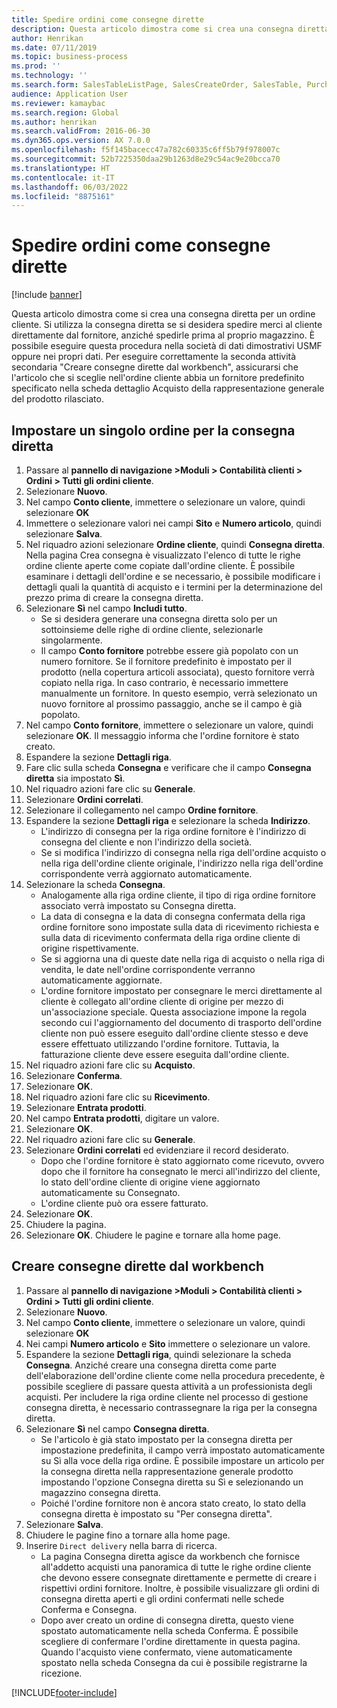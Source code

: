 ```yaml
---
title: Spedire ordini come consegne dirette
description: Questa articolo dimostra come si crea una consegna diretta per un ordine cliente.
author: Henrikan
ms.date: 07/11/2019
ms.topic: business-process
ms.prod: ''
ms.technology: ''
ms.search.form: SalesTableListPage, SalesCreateOrder, SalesTable, PurchCreateFromSalesOrder, VendAccountItemLookup, SalesTableReferences, PurchTable, PurchTablePart, PurchEditLines, PurchTable, PurchTableReferences, MCRDropShipWorkbench, SalesShippingLine
audience: Application User
ms.reviewer: kamaybac
ms.search.region: Global
ms.author: henrikan
ms.search.validFrom: 2016-06-30
ms.dyn365.ops.version: AX 7.0.0
ms.openlocfilehash: f5f145bacecc47a782c60335c6ff5b79f978007c
ms.sourcegitcommit: 52b7225350daa29b1263d8e29c54ac9e20bcca70
ms.translationtype: HT
ms.contentlocale: it-IT
ms.lasthandoff: 06/03/2022
ms.locfileid: "8875161"
---
```

# <a name="ship-orders-as-direct-deliveries"></a>Spedire ordini come consegne dirette

[!include [banner](../../includes/banner.md)]

Questa articolo dimostra come si crea una consegna diretta per un ordine cliente. Si utilizza la consegna diretta se si desidera spedire merci al cliente direttamente dal fornitore, anziché spedirle prima al proprio magazzino. È possibile eseguire questa procedura nella società di dati dimostrativi USMF oppure nei propri dati. Per eseguire correttamente la seconda attività secondaria "Creare consegne dirette dal workbench", assicurarsi che l'articolo che si sceglie nell'ordine cliente abbia un fornitore predefinito specificato nella scheda dettaglio Acquisto della rappresentazione generale del prodotto rilasciato.

## <a name="set-an-individual-order-for-direct-delivery"></a>Impostare un singolo ordine per la consegna diretta
1. Passare al **pannello di navigazione >Moduli > Contabilità clienti > Ordini > Tutti gli ordini cliente**.
2. Selezionare **Nuovo**.
3. Nel campo **Conto cliente**, immettere o selezionare un valore, quindi selezionare **OK**
4. Immettere o selezionare valori nei campi **Sito** e **Numero articolo**, quindi selezionare **Salva**.
5. Nel riquadro azioni selezionare **Ordine cliente**, quindi **Consegna diretta**. Nella pagina Crea consegna è visualizzato l'elenco di tutte le righe ordine cliente aperte come copiate dall'ordine cliente. È possibile esaminare i dettagli dell'ordine e se necessario, è possibile modificare i dettagli quali la quantità di acquisto e i termini per la determinazione del prezzo prima di creare la consegna diretta.  
6. Selezionare **Sì** nel campo **Includi tutto**.
    - Se si desidera generare una consegna diretta solo per un sottoinsieme delle righe di ordine cliente, selezionarle singolarmente.  
    - Il campo **Conto fornitore** potrebbe essere già popolato con un numero fornitore. Se il fornitore predefinito è impostato per il prodotto (nella copertura articoli associata), questo fornitore verrà copiato nella riga. In caso contrario, è necessario immettere manualmente un fornitore. In questo esempio, verrà selezionato un nuovo fornitore al prossimo passaggio, anche se il campo è già popolato.   
7. Nel campo **Conto fornitore**, immettere o selezionare un valore, quindi selezionare **OK**. Il messaggio informa che l'ordine fornitore è stato creato.   
8. Espandere la sezione **Dettagli riga**.
9. Fare clic sulla scheda **Consegna** e verificare che il campo **Consegna diretta** sia impostato **Sì**.
10. Nel riquadro azioni fare clic su **Generale**.
11. Selezionare **Ordini correlati**.
12. Selezionare il collegamento nel campo **Ordine fornitore**.
13. Espandere la sezione **Dettagli riga** e selezionare  la scheda **Indirizzo**.
    - L'indirizzo di consegna per la riga ordine fornitore è l'indirizzo di consegna del cliente e non l'indirizzo della società.  
    - Se si modifica l'indirizzo di consegna nella riga dell'ordine acquisto o nella riga dell'ordine cliente originale, l'indirizzo nella riga dell'ordine corrispondente verrà aggiornato automaticamente.  
14. Selezionare la scheda **Consegna**.
    - Analogamente alla riga ordine cliente, il tipo di riga ordine fornitore associato verrà impostato su Consegna diretta.  
    - La data di consegna e la data di consegna confermata della riga ordine fornitore sono impostate sulla data di ricevimento richiesta e sulla data di ricevimento confermata della riga ordine cliente di origine rispettivamente.   
    - Se si aggiorna una di queste date nella riga di acquisto o nella riga di vendita, le date nell'ordine corrispondente verranno automaticamente aggiornate.     
    - L'ordine fornitore impostato per consegnare le merci direttamente al cliente è collegato all'ordine cliente di origine per mezzo di un'associazione speciale. Questa associazione impone la regola secondo cui l'aggiornamento del documento di trasporto dell'ordine cliente non può essere eseguito dall'ordine cliente stesso e deve essere effettuato utilizzando l'ordine fornitore. Tuttavia, la fatturazione cliente deve essere eseguita dall'ordine cliente.  
15. Nel riquadro azioni fare clic su **Acquisto**.
16. Selezionare **Conferma**.
17. Selezionare **OK**.
18. Nel riquadro azioni fare clic su **Ricevimento**.
19. Selezionare **Entrata prodotti**.
20. Nel campo **Entrata prodotti**, digitare un valore.
21. Selezionare **OK**.
22. Nel riquadro azioni fare clic su **Generale**.
23. Selezionare **Ordini correlati** ed evidenziare il record desiderato.
    - Dopo che l'ordine fornitore è stato aggiornato come ricevuto, ovvero dopo che il fornitore ha consegnato le merci all'indirizzo del cliente, lo stato dell'ordine cliente di origine viene aggiornato automaticamente su Consegnato.  
    - L'ordine cliente può ora essere fatturato.    
24. Selezionare **OK**.
25. Chiudere la pagina.
26. Selezionare **OK**. Chiudere le pagine e tornare alla home page.

## <a name="create-direct-deliveries-from-the-workbench"></a>Creare consegne dirette dal workbench
1. Passare al **pannello di navigazione >Moduli > Contabilità clienti > Ordini > Tutti gli ordini cliente**.
2. Selezionare **Nuovo**.
3. Nel campo **Conto cliente**, immettere o selezionare un valore, quindi selezionare **OK**
4. Nei campi **Numero articolo** e **Sito** immettere o selezionare un valore.
5. Espandere la sezione **Dettagli riga**, quindi selezionare la scheda **Consegna**. Anziché creare una consegna diretta come parte dell'elaborazione dell'ordine cliente come nella procedura precedente, è possibile scegliere di passare questa attività a un professionista degli acquisti. Per includere la riga ordine cliente nel processo di gestione consegna diretta, è necessario contrassegnare la riga per la consegna diretta.  
6. Selezionare **Sì** nel campo **Consegna diretta**.
    - Se l'articolo è già stato impostato per la consegna diretta per impostazione predefinita, il campo verrà impostato automaticamente su Sì alla voce della riga ordine. È possibile impostare un articolo per la consegna diretta nella rappresentazione generale prodotto impostando l'opzione Consegna diretta su Sì e selezionando un magazzino consegna diretta.  
    - Poiché l'ordine fornitore non è ancora stato creato, lo stato della consegna diretta è impostato su "Per consegna diretta".   
7. Selezionare **Salva**.
8. Chiudere le pagine fino a tornare alla home page.
9. Inserire `Direct delivery` nella barra di ricerca.
    - La pagina Consegna diretta agisce da workbench che fornisce all'addetto acquisti una panoramica di tutte le righe ordine cliente che devono essere consegnate direttamente e permette di creare i rispettivi ordini fornitore. Inoltre, è possibile visualizzare gli ordini di consegna diretta aperti e gli ordini confermati nelle schede Conferma e Consegna.  
    - Dopo aver creato un ordine di consegna diretta, questo viene spostato automaticamente nella scheda Conferma. È possibile scegliere di confermare l'ordine direttamente in questa pagina. Quando l'acquisto viene confermato, viene automaticamente spostato nella scheda Consegna da cui è possibile registrarne la ricezione.  



[!INCLUDE[footer-include](../../../includes/footer-banner.md)]